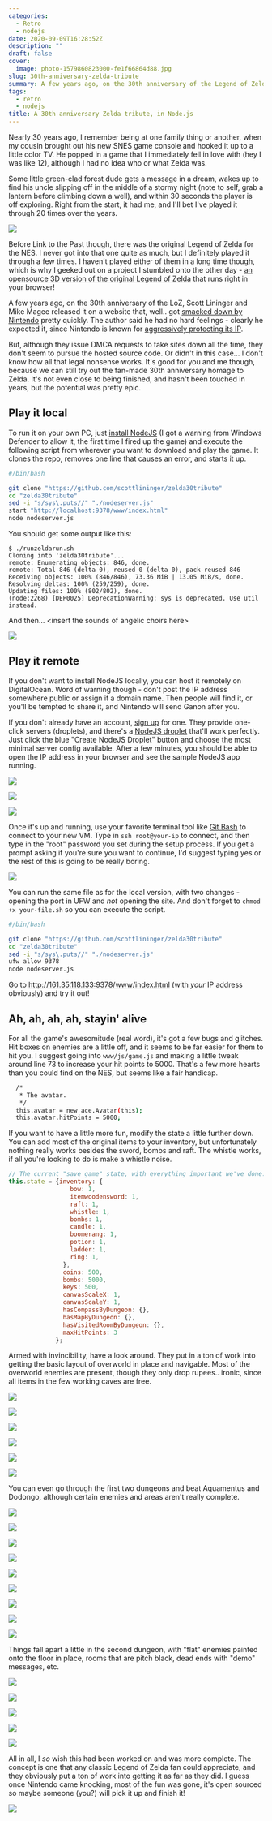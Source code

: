 ```yaml
---
categories:
  - Retro
  - nodejs
date: 2020-09-09T16:28:52Z
description: ""
draft: false
cover:
  image: photo-1579860823000-fe1f66864d88.jpg
slug: 30th-anniversary-zelda-tribute
summary: A few years ago, on the 30th anniversary of the Legend of Zelda, Scott Lininger and Mike Magee open sourced a 3D version of the original LoZ. The site was taken down, but the code's still available to run!
tags:
  - retro
  - nodejs
title: A 30th anniversary Zelda tribute, in Node.js
---
```

Nearly 30 years ago, I remember being at one family thing or another, when my cousin brought out his new SNES game console and hooked it up to a little color TV. He popped in a game that I immediately fell in love with (hey I was like 12), although I had no idea who or what Zelda was.

Some little green-clad forest dude gets a message in a dream, wakes up to find his uncle slipping off in the middle of a stormy night (note to self, grab a lantern before climbing down a well), and within 30 seconds the player is off exploring. Right from the start, it had me, and I'll bet I've played it through 20 times over the years.

![](Dream.jpg)

Before Link to the Past though, there was the original Legend of Zelda for the NES. I never got into that one quite as much, but I definitely played it through a few times. I haven't played either of them in a long time though, which is why I geeked out on a project I stumbled onto the other day - [an opensource 3D version of the original Legend of Zelda](https://github.com/scottlininger/zelda30tribute) that runs right in your browser!

A few years ago, on the 30th anniversary of the LoZ, Scott Lininger and Mike Magee released it on a website that, well.. got [smacked down by Nintendo](https://www.facebook.com/zelda30tribute/posts/485743838275370) pretty quickly. The author said he had no hard feelings - clearly he expected it, since Nintendo is known for [aggressively protecting its IP](https://www.polygon.com/2016/9/2/12770344/nintendo-slaps-metroid-2-remake-and-500-plus-fangames-with-takedown-orders/).

But, although they issue DMCA requests to take sites down all the time, they don't seem to pursue the hosted source code. Or didn't in this case... I don't know how all that legal nonsense works. It's good for you and me though, because we can still try out the fan-made 30th anniversary homage to Zelda. It's not even close to being finished, and hasn't been touched in years, but the potential was pretty epic.

## Play it local

To run it on your own PC, just [install NodeJS](https://nodejs.org/en/download/) (I got a warning from Windows Defender to allow it, the first time I fired up the game) and execute the following script from wherever you want to download and play the game. It clones the repo, removes one line that causes an error, and starts it up.

```bash
#/bin/bash

git clone "https://github.com/scottlininger/zelda30tribute"
cd "zelda30tribute"
sed -i "s/sys\.puts//" "./nodeserver.js"
start "http://localhost:9378/www/index.html"
node nodeserver.js
```

You should get some output like this:

```none
$ ./runzeldarun.sh
Cloning into 'zelda30tribute'...
remote: Enumerating objects: 846, done.
remote: Total 846 (delta 0), reused 0 (delta 0), pack-reused 846
Receiving objects: 100% (846/846), 73.36 MiB | 13.05 MiB/s, done.
Resolving deltas: 100% (259/259), done.
Updating files: 100% (802/802), done.
(node:2268) [DEP0025] DeprecationWarning: sys is deprecated. Use util instead.
```

And then... \<insert the sounds of angelic choirs here\>

![](image.png)

## Play it remote

If you don't want to install NodeJS locally, you can host it remotely on DigitalOcean. Word of warning though - don't post the IP address somewhere public or assign it a domain name. Then people will find it, or you'll be tempted to share it, and Nintendo will send Ganon after you.

If you don't already have an account, [sign up](https://m.do.co/c/448f25462030) for one. They provide one-click servers (droplets), and there's a [NodeJS droplet](https://do.co/2PQEqgd) that'll work perfectly. Just click the blue "Create NodeJS Droplet" button and choose the most minimal server config available. After a few minutes, you should be able to open the IP address in your browser and see the sample NodeJS app running.

![](image-1.png)

![](2020-09-05-23_05_43-Create-Droplets---DigitalOcean---Brave.png)

![](2020-09-05-23_19_39-Your-NodeJS-Droplet---Brave.png)

Once it's up and running, use your favorite terminal tool like [Git Bash](https://git-scm.com/downloads) to connect to your new VM. Type in `ssh root@your-ip` to connect, and then type in the "root" password you set during the setup process. If you get a prompt asking if you're sure you want to continue, I'd suggest typing yes or the rest of this is going to be really boring.

![](image-2.png)

You can run the same file as for the local version, with two changes - opening the port in UFW and _not_ opening the site. And don't forget to `chmod +x your-file.sh` so you can execute the script.

```bash
#/bin/bash

git clone "https://github.com/scottlininger/zelda30tribute"
cd "zelda30tribute"
sed -i "s/sys\.puts//" "./nodeserver.js"
ufw allow 9378
node nodeserver.js
```

Go to http://161.35.118.133:9378/www/index.html (with _your_ IP address obviously) and try it out!

## Ah, ah, ah, ah, stayin' alive

For all the game's awesomitude (real word), it's got a few bugs and glitches. Hit boxes on enemies are a little off, and it seems to be far easier for them to hit you. I suggest going into `www/js/game.js` and making a little tweak around line 73 to increase your hit points to 5000. That's a few more hearts than you could find on the NES, but seems like a fair handicap.

```bash
  /*
   * The avatar.
   */
  this.avatar = new ace.Avatar(this);
  this.avatar.hitPoints = 5000;
```

If you want to have a little more fun, modify the state a little further down. You can add most of the original items to your inventory, but unfortunately nothing really works besides the sword, bombs and raft. The whistle works, if all you're looking to do is make a whistle noise.

```javascript
// The current "save game" state, with everything important we've done.
this.state = {inventory: {
                 bow: 1,
                 itemwoodensword: 1,
                 raft: 1,
                 whistle: 1,
                 bombs: 1,
                 candle: 1,
                 boomerang: 1,
                 potion: 1,
                 ladder: 1,
                 ring: 1,
               },
               coins: 500,
               bombs: 5000,
               keys: 500,
               canvasScaleX: 1,
               canvasScaleY: 1,
               hasCompassByDungeon: {},
               hasMapByDungeon: {},
               hasVisitedRoomByDungeon: {},
               maxHitPoints: 3
             };
```

Armed with invincibility, have a look around. They put in a ton of work into getting the basic layout of overworld in place and navigable. Most of the overworld enemies are present, though they only drop rupees.. ironic, since all items in the few working caves are free.

![](2020-09-06-01_59_42-Zelda-30-Year-Tribute---Brave.png)

![](2020-09-07-12_19_11-Zelda-30-Year-Tribute---Brave.png)

![](2020-09-07-12_19_35-Zelda-30-Year-Tribute---Brave.png)

![](2020-09-07-12_25_31-Zelda-30-Year-Tribute---Brave.png)

![](2020-09-07-12_25_59-Zelda-30-Year-Tribute---Brave.png)

![](2020-09-07-12_44_59-Zelda-30-Year-Tribute---Brave.jpg)

You can even go through the first two dungeons and beat Aquamentus and Dodongo, although certain enemies and areas aren't really complete.

![](2020-09-07-12_36_45-Zelda-30-Year-Tribute---Brave.jpg)

![](2020-09-07-12_45_30-Zelda-30-Year-Tribute---Brave.jpg)

![](2020-09-07-12_46_33--1.jpg)

![](2020-09-09-08_57_59-Zelda-30-Year-Tribute---Brave.jpg)

![](2020-09-08-00_57_09--1.jpg)

![](2020-09-08-00_59_23-Zelda-30-Year-Tribute---Brave.jpg)

![](2020-09-09-01_03_35-Zelda-30-Year-Tribute---Brave.jpg)

![](2020-09-09-09_01_23-Zelda-30-Year-Tribute---Brave.jpg)

![](2020-09-08-00_58_33-Zelda-30-Year-Tribute---Brave.jpg)

Things fall apart a little in the second dungeon, with "flat" enemies painted onto the floor in place, rooms that are pitch black, dead ends with "demo" messages, etc.

![](2020-09-07-12_26_39-Zelda-30-Year-Tribute---Brave.jpg)

![](2020-09-07-12_33_53-.jpg)

![](2020-09-07-12_33_07-Zelda-30-Year-Tribute---Brave.png)

![](2020-09-07-12_26_21-Zelda-30-Year-Tribute---Brave.jpg)

![](2020-09-06-02_33_15-Zelda-30-Year-Tribute.jpg)

All in all, I _so_ wish this had been worked on and was more complete. The concept is one that any classic Legend of Zelda fan could appreciate, and they obviously put a ton of work into getting it as far as they did. I guess once Nintendo came knocking, most of the fun was gone, it's open sourced so maybe someone (you?) will pick it up and finish it!

![](2020-09-09-09_02_34-.jpg)
